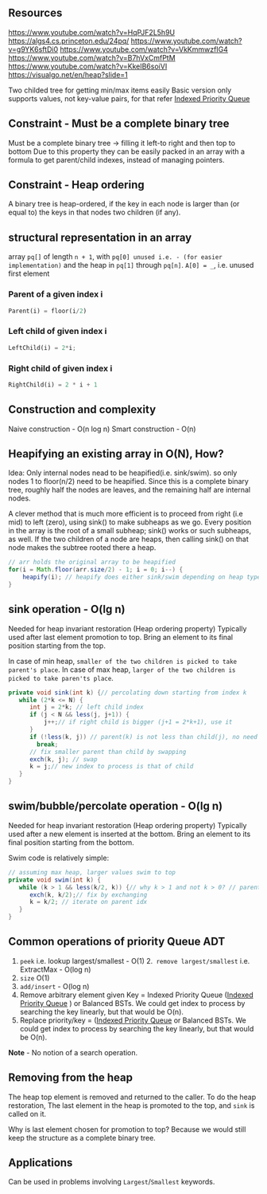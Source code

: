 

## Resources

https://www.youtube.com/watch?v=HqPJF2L5h9U
https://algs4.cs.princeton.edu/24pq/
https://www.youtube.com/watch?v=g9YK6sftDi0
https://www.youtube.com/watch?v=VkKmmwzfIG4
https://www.youtube.com/watch?v=B7hVxCmfPtM
https://www.youtube.com/watch?v=KkeIB6soiVI
https://visualgo.net/en/heap?slide=1

Two childed tree for getting min/max items easily
Basic version only supports values, not key-value pairs, for that refer [Indexed Priority Queue](IndexedPriorityQueue.md)

## Constraint - Must be a complete binary tree

Must be a complete binary tree -> filling it left-to right and then top to bottom
Due to this property they can be easily packed in an array with a formula to get parent/child indexes,
instead of managing pointers.

## Constraint - Heap ordering

A binary tree is heap-ordered,
 if the key in each node is larger than (or equal to) the keys in that nodes two children (if any).

## structural representation in an array

array  `pq[]` of length `n + 1`, with `pq[0] unused i.e. - (for easier implementation)` and 
the heap in `pq[1]` through `pq[n]`.
`A[0] = _`, i.e. unused first element

### Parent of a given index i

```py
Parent(i) = floor(i/2)
```

### Left child of given index i

```py
LeftChild(i) = 2*i;
```

### Right child of given index i

```py
RightChild(i) = 2 * i + 1
```

## Construction and complexity

Naive construction - O(n log n)
Smart construction - O(n)


## Heapifying an existing array in O(N), How?

Idea: Only internal nodes nead to be heapified(i.e. sink/swim). so only nodes 1 to floor(n/2) need to be heapified.
Since this is a complete binary tree, roughly half the nodes are leaves, and the remaining half are internal nodes.

A clever method that is much more efficient is to proceed from right (i.e mid) to left (zero), using sink() to make subheaps as we go. Every position in the array is the root of a small subheap; sink() works or such subheaps, as well. If the two children of a node are heaps, then calling sink() on that node makes the subtree rooted there a heap.

```java
// arr holds the original array to be heapified
for(i = Math.floor(arr.size/2) - 1; i = 0; i--) {
    heapify(i); // heapify does either sink/swim depending on heap type
}
```

## sink operation - O(lg n)

Needed for heap invariant restoration (Heap ordering property)
Typically used after last element promotion to top.
Bring an element to its final position starting from the top.

In case of min heap, 
`smaller of the two children is picked to take parent's place`.
In case of max heap,
`larger of the two children is picked to take paren'ts place`.

```java
private void sink(int k) {// percolating down starting from index k
   while (2*k <= N) {
      int j = 2*k; // left child index
      if (j < N && less(j, j+1)) { 
          j++;// if right child is bigger (j+1 = 2*k+1), use it
      }
      if (!less(k, j)) // parent(k) is not less than child(j), no need to do anything, break out of the loop
        break;
      // fix smaller parent than child by swapping
      exch(k, j); // swap
      k = j;// new index to process is that of child
   }
}
```

## swim/bubble/percolate operation - O(lg n)

Needed for heap invariant restoration (Heap ordering property)
Typically used after a new element is inserted at the bottom.
Bring an element to its final position starting from the bottom.

Swim code is relatively simple:
```java
// assuming max heap, larger values swim to top
private void swim(int k) {
   while (k > 1 && less(k/2, k)) {// why k > 1 and not k > 0? // parent less than child, need to fix it
      exch(k, k/2);// fix by exchanging
      k = k/2; // iterate on parent idx
   }
}
```
## Common operations of priority Queue ADT

1. `peek` i.e. lookup largest/smallest - O(1)
2.` remove largest/smallest` i.e. ExtractMax - O(log n)
3. `size` O(1)
4. `add/insert` - O(log n)
5. Remove arbitrary element given Key = Indexed Priority Queue ([Indexed Priority Queue](IndexedPriorityQueue.md)
) or Balanced BSTs. We could get index to process by searching the key linearly, but that would be O(n).
6. Replace priority/key = ([Indexed Priority Queue](IndexedPriorityQueue.md) or Balanced BSTs. We could get index to process by searching the key linearly, but that would be O(n).

**Note** - No notion of a search operation.

## Removing from the heap

The heap top element is removed and returned to the caller.
To do the heap restoration,
The last element in the heap is promoted to the top, and `sink` is called on it.

Why is last element chosen for promotion to top?
Because we would still keep the structure as a complete binary tree.

## Applications

Can be used in problems involving `Largest`/`Smallest` keywords.
